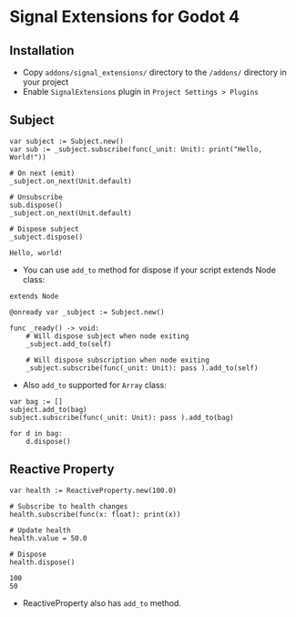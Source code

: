 # Signal Extensions for Godot 4
## Installation
- Copy `addons/signal_extensions/` directory to the `/addons/` directory in your project
- Enable `SignalExtensions` plugin in `Project Settings > Plugins`

## Subject
```gdscript
var subject := Subject.new()
var sub := _subject.subscribe(func(_unit: Unit): print("Hello, World!"))

# On next (emit)
_subject.on_next(Unit.default)

# Unsubscribe
sub.dispose()
_subject.on_next(Unit.default)

# Dispose subject
_subject.dispose()
```
```console
Hello, world!
```

- You can use `add_to` method for dispose if your script extends Node class:

```gdscript
extends Node

@onready var _subject := Subject.new()

func _ready() -> void:
    # Will dispose subject when node exiting
    _subject.add_to(self)

    # Will dispose subscription when node exiting
    _subject.subscribe(func(_unit: Unit): pass ).add_to(self)
```

- Also `add_to` supported for `Array` class:

```gdscript
var bag := []
subject.add_to(bag)
subject.subscribe(func(_unit: Unit): pass ).add_to(bag)

for d in bag:
    d.dispose()
```

## Reactive Property
```gdscript
var health := ReactiveProperty.new(100.0)

# Subscribe to health changes
health.subscribe(func(x: float): print(x))

# Update health
health.value = 50.0

# Dispose
health.dispose()
```
```console
100
50
```

- ReactiveProperty also has `add_to` method.